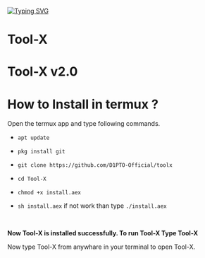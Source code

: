 [![Typing SVG](https://readme-typing-svg.herokuapp.com?font=Neuton&size=25&color=30FF40&background=000000&center=true&vCenter=true&width=360&height=60&lines=Hello+World%2C+I'm+MrKAUSAR+Here;Today+I+will+tell+you;Please+Follow+My+GitHub+;Tool-X+🐉;So+Let's+Enjoy+Everybody+🔥+🐉+)](https://git.io/typing-svg)
# Tool-X

# Tool-X v2.0

# How to Install in termux ?

Open the termux app and type following commands.

* `apt update`

* `pkg install git`

* `git clone https://github.com/D1PTO-Official/toolx`

* `cd Tool-X`

* `chmod +x install.aex`

* `sh install.aex` if not work than type `./install.aex`

<br/>

**Now Tool-X is installed successfully. To run Tool-X Type Tool-X**

Now type Tool-X from anywhare in your terminal to open Tool-X.
